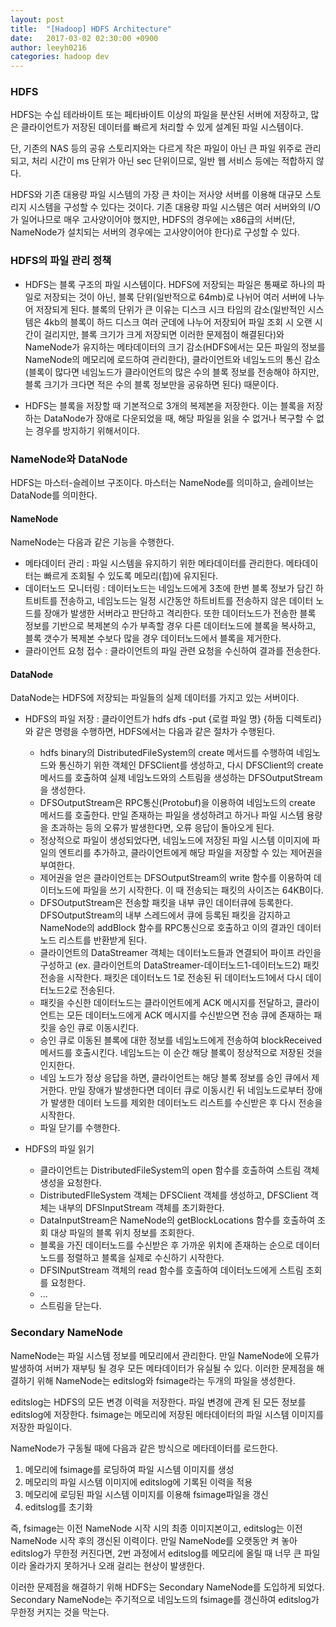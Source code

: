 ```yaml
---
layout: post
title:  "[Hadoop] HDFS Architecture"
date:   2017-03-02 02:30:00 +0900
author: leeyh0216
categories: hadoop dev
---
```


### HDFS
HDFS는 수십 테라바이트 또는 페타바이트 이상의 파일을 분산된 서버에 저장하고, 많은 클라이언트가 저장된 데이터를 빠르게 처리할 수 있게 설계된 파일 시스템이다.

단, 기존의 NAS 등의 공유 스토리지와는 다르게 작은 파일이 아닌 큰 파일 위주로 관리되고, 처리 시간이 ms 단위가 아닌 sec 단위이므로, 일반 웹 서비스 등에는 적합하지 않다.

HDFS와 기존 대용량 파일 시스템의 가장 큰 차이는 저사양 서버를 이용해 대규모 스토리지 시스템을 구성할 수 있다는 것이다. 기존 대용량 파일 시스템은 여러 서버와의 I/O가 일어나므로 매우 고사양이어야 했지만, HDFS의 경우에는 x86급의 서버(단, NameNode가 설치되는 서버의 경우에는 고사양이어야 한다)로 구성할 수 있다.

### HDFS의 파일 관리 정책

- HDFS는 블록 구조의 파일 시스템이다. HDFS에 저장되는 파일은 통째로 하나의 파일로 저장되는 것이 아닌, 블록 단위(일반적으로 64mb)로 나뉘어 여러 서버에 나누어 저장되게 된다.
  블록의 단위가 큰 이유는 디스크 시크 타임의 감소(일반적인 시스템은 4kb의 블록이 하드 디스크 여러 군데에 나누어 저장되어 파일 조회 시 오랜 시간이 걸리지만, 블록 크기가 크게 저장되면 이러한 문제점이 해결된다)와 NameNode가 유지하는 메타데이터의 크기 감소(HDFS에서는 모든 파일의 정보를 NameNode의 메모리에 로드하여 관리한다), 클라이언트와 네임노드의 통신 감소(블록이 많다면 네임노드가 클라이언트의 많은 수의 블록 정보를 전송해야 하지만, 블록 크기가 크다면 적은 수의 블록 정보만을 공유하면 된다) 때문이다.

- HDFS는 블록을 저장할 때 기본적으로 3개의 복제본을 저장한다. 이는 블록을 저장하는 DataNode가 장애로 다운되었을 때, 해당 파일을 읽을 수 없거나 복구할 수 없는 경우를 방지하기 위해서이다.

### NameNode와 DataNode

HDFS는 마스터-슬레이브 구조이다. 마스터는 NameNode를 의미하고, 슬레이브는 DataNode를 의미한다.

#### NameNode
NameNode는 다음과 같은 기능을 수행한다.
- 메타데이터 관리 : 파일 시스템을 유지하기 위한 메타데이터를 관리한다. 메타데이터는 빠르게 조회될 수 있도록 메모리(힙)에 유지된다.
- 데이터노드 모니터링 : 데이터노드는 네임노드에게 3초에 한번 블록 정보가 담긴 하트비트를 전송하고, 네임노드는 일정 시간동안 하트비트를 전송하지 않은 데이터 노드를 장애가 발생한 서버라고 판단하고 격리한다. 또한 데이터노드가 전송한 블록 정보를 기반으로 복제본의 수가 부족할 경우 다른 데이터노드에 블록을 복사하고, 블록 갯수가 복제본 수보다 많을 경우 데이터노드에서 블록을 제거한다.
- 클라이언트 요청 접수 : 클라이언트의 파일 관련 요청을 수신하여 결과를 전송한다.

#### DataNode
DataNode는 HDFS에 저장되는 파일들의 실제 데이터를 가지고 있는 서버이다.

- HDFS의 파일 저장 : 클라이언트가 hdfs dfs -put {로컬 파일 명} {하둡 디렉토리}와 같은 명령을 수행하면, HDFS에서는 다음과 같은 절차가 수행된다.
  - hdfs binary의 DistributedFileSystem의 create 메서드를 수행하여 네임노드와 통신하기 위한 객체인 DFSClient를 생성하고, 다시 DFSClient의 create 메서드를 호출하여 실제 네임노드와의 스트림을 생성하는 DFSOutputStream을 생성한다.
  - DFSOutputStream은 RPC통신(Protobuf)을 이용하여 네임노드의 create 메서드를 호출한다. 만일 존재하는 파일을 생성하려고 하거나 파일 시스템 용량을 초과하는 등의 오류가 발생한다면, 오류 응답이 돌아오게 된다.
  - 정상적으로 파일이 생성되었다면, 네임노드에 저장된 파일 시스템 이미지에 파일의 엔트리를 추가하고, 클라이언트에게 해당 파일을 저장할 수 있는 제어권을 부여한다.
  - 제어권을 얻은 클라이언트는 DFSOutputStream의 write 함수를 이용하여 데이터노드에 파일을 쓰기 시작한다. 이 때 전송되는 패킷의 사이즈는 64KB이다.
  - DFSOutputStream은 전송할 패킷을 내부 큐인 데이터큐에 등록한다. DFSOutputStream의 내부 스레드에서 큐에 등록된 패킷을 감지하고 NameNode의 addBlock 함수를 RPC통신으로 호출하고 이의 결과인 데이터노드 리스트를 반환받게 된다.
  - 클라이언트의 DataStreamer 객체는 데이터노드들과 연결되어 파이프 라인을 구성하고 (ex. 클라이언트의 DataStreamer-데이터노드1-데이터노드2) 패킷 전송을 시작한다. 패킷은 데이터노드 1로 전송된 뒤 데이터노드1에서 다시 데이터노드2로 전송된다.
  - 패킷을 수신한 데이터노드는 클라이언트에게 ACK 메시지를 전달하고, 클라이언트는 모든 데이터노드에게 ACK 메시지를 수신받으면 전송 큐에 존재하는 패킷을 승인 큐로 이동시킨다.
  - 승인 큐로 이동된 블록에 대한 정보를 네임노드에게 전송하여 blockReceived 메서드를 호출시킨다. 네임노드는 이 순간 해당 블록이 정상적으로 저장된 것을 인지한다.
  - 네임 노드가 정상 응답을 하면, 클라이언트는 해당 블록 정보를 승인 큐에서 제거한다. 만일 장애가 발생한다면 데이터 큐로 이동시킨 뒤 네임노드로부터 장애가 발생한 데이터 노드를 제외한 데이터노드 리스트를 수신받은 후 다시 전송을 시작한다.
  - 파일 닫기를 수행한다.

- HDFS의 파일 읽기
  - 클라이언트는 DistributedFileSystem의 open 함수를 호출하여 스트림 객체 생성을 요청한다.
  - DistributedFIleSystem 객체는 DFSClient 객체를 생성하고, DFSClient 객체는 내부의 DFSInputStream 객체를 초기화한다.
  - DataInputStream은 NameNode의 getBlockLocations 함수를 호출하여 조회 대상 파일의 블록 위치 정보를 조회한다.
  - 블록을 가진 데이터노드를 수신받은 후 가까운 위치에 존재하는 순으로 데이터노드를 정렬하고 블록을 실제로 수신하기 시작한다.
  - DFSINputStream 객체의 read 함수를 호출하여 데이터노드에게 스트림 조회를 요청한다.
  - ...
  - 스트림을 닫는다.

### Secondary NameNode
NameNode는 파일 시스템 정보를 메모리에서 관리한다. 만일 NameNode에 오류가 발생하여 서버가 재부팅 될 경우 모든 메타데이터가 유실될 수 있다.
이러한 문제점을 해결하기 위해 NameNode는 editslog와 fsimage라는 두개의 파일을 생성한다.

editslog는 HDFS의 모든 변경 이력을 저장한다. 파일 변경에 관계 된 모든 정보를 editslog에 저장한다.
fsimage는 메모리에 저장된 메타데이터의 파일 시스템 이미지를 저장한 파일이다.

NameNode가 구동될 때에 다음과 같은 방식으로 메타데이터를 로드한다.

1. 메모리에 fsimage를 로딩하여 파일 시스템 이미지를 생성
2. 메모리의 파일 시스템 이미지에 editslog에 기록된 이력을 적용
3. 메모리에 로딩된 파일 시스템 이미지를 이용해 fsimage파일을 갱신
4. editslog를 초기화

즉, fsimage는 이전 NameNode 시작 시의 최종 이미지본이고, editslog는 이전 NameNode 시작 후의 갱신된 이력이다.
만일 NameNode를 오랫동안 켜 놓아 editslog가 무한정 커진다면, 2번 과정에서 editslog를 메모리에 올릴 때 너무 큰 파일이라 올라가지 못하거나 오래 걸리는 현상이 발생한다.

이러한 문제점을 해결하기 위해 HDFS는 Secondary NameNode를 도입하게 되었다.
Secondary NameNode는 주기적으로 네임노드의 fsimage를 갱신하여 editslog가 무한정 커지는 것을 막는다.
